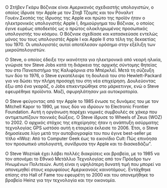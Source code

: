 Ο Στήβεν Γκάρυ Βόζνιακ είναι Αμερικανός σχεδιαστής υπολογιστών, ο οποίος ίδρυσε την Apple με τον Στηβ Τζομπς και τον Ρόναλντ Γουέιν.Σκοπός της ίδρυσης της Apple και πρώτο της προϊόν ήταν ο ηλεκτρονικός υπολογιστής Apple I, δημιούργημα του Bόζνιακ, ο οποίος έγινε ευρέως αποδεκτός ως ο πρώτος ολοκληρωμένος προσωπικός υπολογιστής του κόσμου. Ο Βόζνιακ σχεδίασε και κατασκεύασε εντελώς μόνος του τους υπολογιστές Apple I και Apple II στα τέλη της δεκαετίας του 1970. Οι υπολογιστές αυτοί αποτέλεσαν ορόσημο στην εξέλιξη των μικροϋπολογιστών.

Ο Steve, ο οποίος έδειξε την ικανότητα για ηλεκτρονικά από νεαρή ηλικία, γνώρισε τον Steve Jobs κατά τη διάρκεια της αρχικής σύντομης θητείας του στο Πανεπιστήμιο της Καλιφόρνια στο Μπέρκλεϊ. Μετά τη σύζευξη των δύο το 1976, ο Steve εγκατέλειψε τη δουλειά του στο Hewlett-Packard για να δώσει την πλήρη προσοχή του στη νέα επιχείρηση. Δουλεύοντας έξω από ένα γκαράζ, ο Jobs επικεντρώθηκε στο μάρκετινγκ, ενώ ο Steve εφευρέθηκε προϊόντα. Μαζί, σφυρηλάτησαν μια αυτοκρατορία.

Ο Steve φεύγοντας από την Apple το 1985 ένωσε τις δυνάμεις του με τον Mitchell Kapor το 1990, με τους δύο να ιδρύουν το Electronic Frontier Foundation. Αυτή η οργάνωση παρέχει νομικές συμβουλές σε χάκερ που αντιμετωπίζουν  ποινικές διώξεις. Ο Steve ίδρυσε το Wheels of Zeus (WOZ) το 2002. Ο αρχικός στόχος της επιχείρησης ήταν η ανάπτυξη ασύρματης τεχνολογίας GPS ωστόσο αυτή η εταιρεία έκλεισε το 2006. Έτσι, ο Steve δημοσίευσε λίγο μετά την αυτοβιογραφία του που έγινε best-seller με τίτλο «IWoz: Από το Computer Geek έως το εικονίδιο Cult: Πώς επινόησα τον προσωπικό υπολογιστή, συνίδρυσα την Apple και το διασκεδάζω". 

Ο Steve Wozniak έχει λάβει πολλές διακρίσεις και βραβεία, με το 1985 να τον απονέμει το Εθνικό Μετάλλιο Τεχνολογίας από τον Πρόεδρο των Ηνωμένων Πολιτειών. Αυτή είναι η υψηλότερη δυνατή τιμή που μπορεί να απονεμηθεί στους κορυφαίους Αμερικανούς καινοτόμους. Εντάχθηκε επίσης στο Hall of Fame του εφευρέτη το 2000 και του απονεμήθηκε το βραβείο Heinz για την τεχνολογία και την οικονομία.